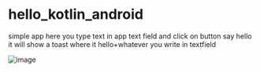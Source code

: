 # hello_kotlin_android
simple app here you type text in app text field and click on button say hello it will show a toast where it hello+whatever you write in textfield

![image](https://github.com/user-attachments/assets/3c7c3b20-0326-48fb-ae7a-91dbed73e4dd)

